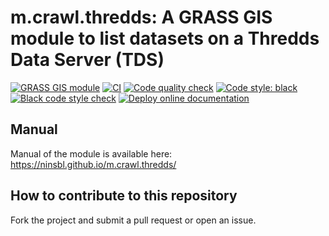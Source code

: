 # m.crawl.thredds: A GRASS GIS module to list datasets on a Thredds Data Server (TDS)

[![GRASS GIS module](https://img.shields.io/badge/GRASS%20GIS-module-%23009000)](https://grass.osgeo.org/)
[![CI](https://github.com/ninsbl/m.crawl.thredds/workflows/CI/badge.svg)](https://github.com/ninsbl/m.crawl.thredds/actions?query=workflow%3A%22CI%22)
[![Code quality check](https://github.com/ninsbl/m.crawl.thredds/workflows/Python%20Flake8%20Code%20Quality/badge.svg)](https://github.com/ninsbl/m.crawl.thredds/actions?query=workflow%3A%22Python%20Flake8%20Code%20Quality%22)
[![Code style: black](https://img.shields.io/badge/code%20style-black-000000.svg)](https://github.com/psf/black)
[![Black code style check](https://github.com/ninsbl/m.crawl.thredds/workflows/Python%20Black%20Formatting/badge.svg)](https://github.com/ninsbl/m.crawl.thredds/actions?query=workflow%3A%22Python%20Black%20Formatting%22)
[![Deploy online documentation](https://github.com/ninsbl/m.crawl.thredds/workflows/Deploy%20online%20documentation/badge.svg)](https://github.com/ninsbl/m.crawl.thredds/actions?query=workflow%3A%22Deploy%20online%20documentation%22)

## Manual
Manual of the module is available here:
https://ninsbl.github.io/m.crawl.thredds/

## How to contribute to this repository

Fork the project and submit a pull request or open an issue.
